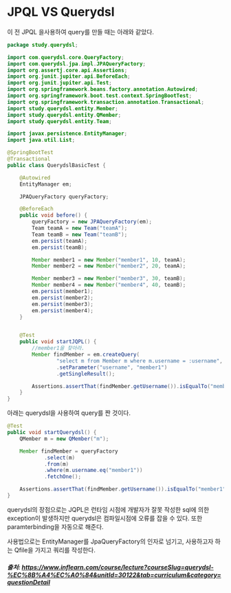 # JPQL VS Querydsl

이 전 JPQL 을사용하여 query를 만들 때는 아래와 같았다.
```java
package study.querydsl;

import com.querydsl.core.QueryFactory;
import com.querydsl.jpa.impl.JPAQueryFactory;
import org.assertj.core.api.Assertions;
import org.junit.jupiter.api.BeforeEach;
import org.junit.jupiter.api.Test;
import org.springframework.beans.factory.annotation.Autowired;
import org.springframework.boot.test.context.SpringBootTest;
import org.springframework.transaction.annotation.Transactional;
import study.querydsl.entity.Member;
import study.querydsl.entity.QMember;
import study.querydsl.entity.Team;

import javax.persistence.EntityManager;
import java.util.List;

@SpringBootTest
@Transactional
public class QuerydslBasicTest {

    @Autowired
    EntityManager em;

    JPAQueryFactory queryFactory;

    @BeforeEach
    public void before() {
        queryFactory = new JPAQueryFactory(em);
        Team teamA = new Team("teamA");
        Team teamB = new Team("teamB");
        em.persist(teamA);
        em.persist(teamB);

        Member member1 = new Member("member1", 10, teamA);
        Member member2 = new Member("member2", 20, teamA);

        Member member3 = new Member("member3", 30, teamB);
        Member member4 = new Member("member4", 40, teamB);
        em.persist(member1);
        em.persist(member2);
        em.persist(member3);
        em.persist(member4);
    }


    @Test
    public void startJQPL() {
        //member1을 찾아라.
        Member findMember = em.createQuery(
                "select m from Member m where m.username = :username", Member.class)
                .setParameter("username", "member1")
                .getSingleResult();

        Assertions.assertThat(findMember.getUsername()).isEqualTo("member1");
    }
}
```
아래는 querydsl을 사용하여 query를 짠 것이다.
```java
@Test
public void startQuerydsl() {
    QMember m = new QMember("m");

    Member findMember = queryFactory
            .select(m)
            .from(m)
            .where(m.username.eq("member1"))
            .fetchOne();

    Assertions.assertThat(findMember.getUsername()).isEqualTo("member1");
}
```

querydsl의 장점으로는 JQPL은 런타임 시점에 개발자가 잘못 작성한 sql에 의한 exception이 발생하지만 querydsl은 컴파일시점에 오류를 잡을 수 있다.
또한 paramterbinding을 자동으로 해준다.       

사용법으로는 EntityManager를 JpaQueryFactory의 인자로 넘기고, 사용하고자 하는 Qfile을 가지고 쿼리를 작성한다. 

##### 출처: https://www.inflearn.com/course/lecture?courseSlug=querydsl-%EC%8B%A4%EC%A0%84&unitId=30122&tab=curriculum&category=questionDetail

